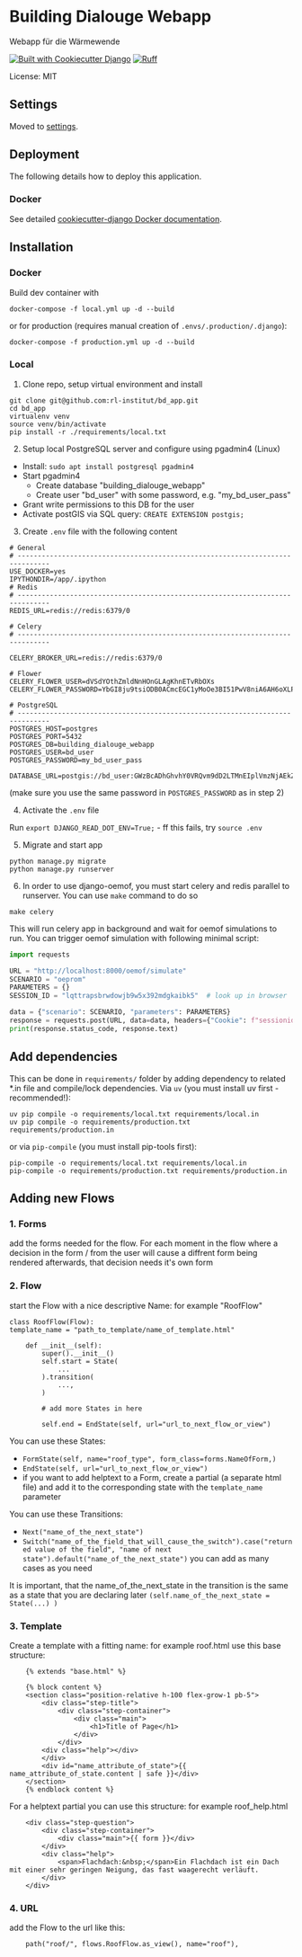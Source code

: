 # Building Dialouge Webapp

Webapp für die Wärmewende

[![Built with Cookiecutter Django](https://img.shields.io/badge/built%20with-Cookiecutter%20Django-ff69b4.svg?logo=cookiecutter)](https://github.com/cookiecutter/cookiecutter-django/)
[![Ruff](https://img.shields.io/endpoint?url=https://raw.githubusercontent.com/astral-sh/ruff/main/assets/badge/v2.json)](https://github.com/astral-sh/ruff)

License: MIT

## Settings

Moved to [settings](http://cookiecutter-django.readthedocs.io/en/latest/settings.html).

## Deployment

The following details how to deploy this application.

### Docker

See detailed [cookiecutter-django Docker documentation](http://cookiecutter-django.readthedocs.io/en/latest/deployment-with-docker.html).

## Installation

### Docker

Build dev container with

`docker-compose -f local.yml up -d --build`

or for production (requires manual creation of `.envs/.production/.django`):

`docker-compose -f production.yml up -d --build`

### Local

1. Clone repo, setup virtual environment and install

```shell
git clone git@github.com:rl-institut/bd_app.git
cd bd_app
virtualenv venv
source venv/bin/activate
pip install -r ./requirements/local.txt
```

2. Setup local PostgreSQL server and configure using pgadmin4 (Linux)

- Install: `sudo apt install postgresql pgadmin4`
- Start pgadmin4
  - Create database "building_dialouge_webapp"
  - Create user "bd_user" with some password, e.g. "my_bd_user_pass"
- Grant write permissions to this DB for the user
- Activate postGIS via SQL query: `CREATE EXTENSION postgis;`

3. Create `.env` file with the following content
```
# General
# ------------------------------------------------------------------------------
USE_DOCKER=yes
IPYTHONDIR=/app/.ipython
# Redis
# ------------------------------------------------------------------------------
REDIS_URL=redis://redis:6379/0

# Celery
# ------------------------------------------------------------------------------

CELERY_BROKER_URL=redis://redis:6379/0

# Flower
CELERY_FLOWER_USER=dVSdYOthZmldNnHOnGLAgKhnETvRbOXs
CELERY_FLOWER_PASSWORD=YbGI8ju9tsiODB0ACmcEGC1yMoOe3BI51PwV8niA6AH6oXLPMQ6Fahc3NWFHaQlK

# PostgreSQL
# ------------------------------------------------------------------------------
POSTGRES_HOST=postgres
POSTGRES_PORT=5432
POSTGRES_DB=building_dialouge_webapp
POSTGRES_USER=bd_user
POSTGRES_PASSWORD=my_bd_user_pass

DATABASE_URL=postgis://bd_user:GWzBcADhGhvhY0VRQvm9dD2LTMnEIplVmzNjAEkZNoF2T87leMSiRHiSReK2hlmC@localhost:5432/building_dialouge_webapp
```
(make sure you use the same password in `POSTGRES_PASSWORD` as in step 2)

4. Activate the `.env` file

Run `export DJANGO_READ_DOT_ENV=True;` - ff this fails, try `source .env`

5. Migrate and start app

```shell
python manage.py migrate
python manage.py runserver
```

6. In order to use django-oemof, you must start celery and redis parallel to runserver. You can use `make` command to do so

```shell
make celery
```

This will run celery app in background and wait for oemof simulations to run.
You can trigger oemof simulation with following minimal script:

```python
import requests

URL = "http://localhost:8000/oemof/simulate"
SCENARIO = "oeprom"
PARAMETERS = {}
SESSION_ID = "lqttrapsbrwdowjb9w5x392mdgkaibk5"  # look up in browser

data = {"scenario": SCENARIO, "parameters": PARAMETERS}
response = requests.post(URL, data=data, headers={"Cookie": f"sessionid={SESSION_ID}"})
print(response.status_code, response.text)
```

## Add dependencies

This can be done in `requirements/` folder by adding dependency to related *.in file and compile/lock dependencies.
Via `uv` (you must install uv first - recommended!):
```shell
uv pip compile -o requirements/local.txt requirements/local.in
uv pip compile -o requirements/production.txt requirements/production.in
```
or via `pip-compile` (you must install pip-tools first):
```shell
pip-compile -o requirements/local.txt requirements/local.in
pip-compile -o requirements/production.txt requirements/production.in
```

## Adding new Flows

### 1. Forms
add the forms needed for the flow.
For each moment in the flow where a decision in the form / from the user will cause a diffrent form being
rendered afterwards, that decision needs it's own form

### 2. Flow
start the Flow with a nice descriptive Name: for example "RoofFlow"
```
class RoofFlow(Flow):
template_name = "path_to_template/name_of_template.html"

    def __init__(self):
        super().__init__()
        self.start = State(
            ...
        ).transition(
            ...,
        )

        # add more States in here

        self.end = EndState(self, url="url_to_next_flow_or_view")
```

You can use these States:
- ```FormState(self, name="roof_type", form_class=forms.NameOfForm,)```
- ```EndState(self, url="url_to_next_flow_or_view")```
- if you want to add helptext to a Form, create a partial (a separate html file) and add it to the corresponding state with the ```template_name``` parameter

You can use these Transitions:
- ```Next("name_of_the_next_state")```
- ```Switch("name_of_the_field_that_will_cause_the_switch").case("returned value of the field", "name of next state").default("name_of_the_next_state")```
    you can add as many cases as you need

It is important, that the name_of_the_next_state in the transition is the same as a state that you are
declaring later ```(self.name_of_the_next_state = State(...) )```

### 3. Template
Create a template with a fitting name: for example roof.html
use this base structure:
```
    {% extends "base.html" %}

    {% block content %}
    <section class="position-relative h-100 flex-grow-1 pb-5">
        <div class="step-title">
            <div class="step-container">
                <div class="main">
                    <h1>Title of Page</h1>
                </div>
            </div>
        <div class="help"></div>
        </div>
        <div id="name_attribute_of_state">{{ name_attribute_of_state.content | safe }}</div>
    </section>
    {% endblock content %}
```

For a helptext partial you can use this structure: for example roof_help.html
```
    <div class="step-question">
        <div class="step-container">
            <div class="main">{{ form }}</div>
        </div>
        <div class="help">
            <span>Flachdach:&nbsp;</span>Ein Flachdach ist ein Dach mit einer sehr geringen Neigung, das fast waagerecht verläuft.
        </div>
    </div>
```
### 4. URL
add the Flow to the url like this:
```
    path("roof/", flows.RoofFlow.as_view(), name="roof"),
```
